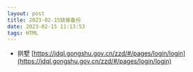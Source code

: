 ```yaml
---
layout: post
title: 2023-02-15链接备份
date: 2023-02-15 11:13:53
tags: HTML
---
```


- 拱墅
[https://jdql.gongshu.gov.cn/zzd/#/pages/login/login](https://jdql.gongshu.gov.cn/zzd/#/pages/login/login)